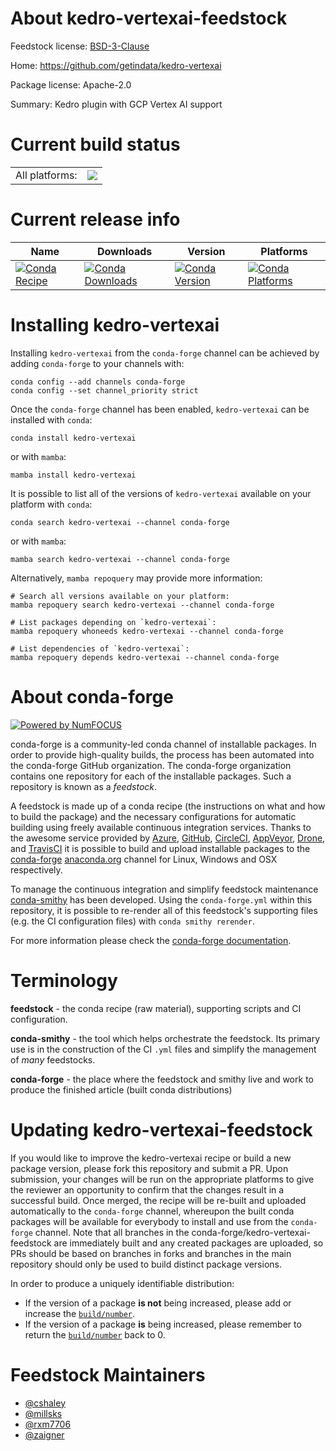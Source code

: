 About kedro-vertexai-feedstock
==============================

Feedstock license: [BSD-3-Clause](https://github.com/conda-forge/kedro-vertexai-feedstock/blob/main/LICENSE.txt)

Home: https://github.com/getindata/kedro-vertexai

Package license: Apache-2.0

Summary: Kedro plugin with GCP Vertex AI support

Current build status
====================


<table><tr><td>All platforms:</td>
    <td>
      <a href="https://dev.azure.com/conda-forge/feedstock-builds/_build/latest?definitionId=19684&branchName=main">
        <img src="https://dev.azure.com/conda-forge/feedstock-builds/_apis/build/status/kedro-vertexai-feedstock?branchName=main">
      </a>
    </td>
  </tr>
</table>

Current release info
====================

| Name | Downloads | Version | Platforms |
| --- | --- | --- | --- |
| [![Conda Recipe](https://img.shields.io/badge/recipe-kedro--vertexai-green.svg)](https://anaconda.org/conda-forge/kedro-vertexai) | [![Conda Downloads](https://img.shields.io/conda/dn/conda-forge/kedro-vertexai.svg)](https://anaconda.org/conda-forge/kedro-vertexai) | [![Conda Version](https://img.shields.io/conda/vn/conda-forge/kedro-vertexai.svg)](https://anaconda.org/conda-forge/kedro-vertexai) | [![Conda Platforms](https://img.shields.io/conda/pn/conda-forge/kedro-vertexai.svg)](https://anaconda.org/conda-forge/kedro-vertexai) |

Installing kedro-vertexai
=========================

Installing `kedro-vertexai` from the `conda-forge` channel can be achieved by adding `conda-forge` to your channels with:

```
conda config --add channels conda-forge
conda config --set channel_priority strict
```

Once the `conda-forge` channel has been enabled, `kedro-vertexai` can be installed with `conda`:

```
conda install kedro-vertexai
```

or with `mamba`:

```
mamba install kedro-vertexai
```

It is possible to list all of the versions of `kedro-vertexai` available on your platform with `conda`:

```
conda search kedro-vertexai --channel conda-forge
```

or with `mamba`:

```
mamba search kedro-vertexai --channel conda-forge
```

Alternatively, `mamba repoquery` may provide more information:

```
# Search all versions available on your platform:
mamba repoquery search kedro-vertexai --channel conda-forge

# List packages depending on `kedro-vertexai`:
mamba repoquery whoneeds kedro-vertexai --channel conda-forge

# List dependencies of `kedro-vertexai`:
mamba repoquery depends kedro-vertexai --channel conda-forge
```


About conda-forge
=================

[![Powered by
NumFOCUS](https://img.shields.io/badge/powered%20by-NumFOCUS-orange.svg?style=flat&colorA=E1523D&colorB=007D8A)](https://numfocus.org)

conda-forge is a community-led conda channel of installable packages.
In order to provide high-quality builds, the process has been automated into the
conda-forge GitHub organization. The conda-forge organization contains one repository
for each of the installable packages. Such a repository is known as a *feedstock*.

A feedstock is made up of a conda recipe (the instructions on what and how to build
the package) and the necessary configurations for automatic building using freely
available continuous integration services. Thanks to the awesome service provided by
[Azure](https://azure.microsoft.com/en-us/services/devops/), [GitHub](https://github.com/),
[CircleCI](https://circleci.com/), [AppVeyor](https://www.appveyor.com/),
[Drone](https://cloud.drone.io/welcome), and [TravisCI](https://travis-ci.com/)
it is possible to build and upload installable packages to the
[conda-forge](https://anaconda.org/conda-forge) [anaconda.org](https://anaconda.org/)
channel for Linux, Windows and OSX respectively.

To manage the continuous integration and simplify feedstock maintenance
[conda-smithy](https://github.com/conda-forge/conda-smithy) has been developed.
Using the ``conda-forge.yml`` within this repository, it is possible to re-render all of
this feedstock's supporting files (e.g. the CI configuration files) with ``conda smithy rerender``.

For more information please check the [conda-forge documentation](https://conda-forge.org/docs/).

Terminology
===========

**feedstock** - the conda recipe (raw material), supporting scripts and CI configuration.

**conda-smithy** - the tool which helps orchestrate the feedstock.
                   Its primary use is in the construction of the CI ``.yml`` files
                   and simplify the management of *many* feedstocks.

**conda-forge** - the place where the feedstock and smithy live and work to
                  produce the finished article (built conda distributions)


Updating kedro-vertexai-feedstock
=================================

If you would like to improve the kedro-vertexai recipe or build a new
package version, please fork this repository and submit a PR. Upon submission,
your changes will be run on the appropriate platforms to give the reviewer an
opportunity to confirm that the changes result in a successful build. Once
merged, the recipe will be re-built and uploaded automatically to the
`conda-forge` channel, whereupon the built conda packages will be available for
everybody to install and use from the `conda-forge` channel.
Note that all branches in the conda-forge/kedro-vertexai-feedstock are
immediately built and any created packages are uploaded, so PRs should be based
on branches in forks and branches in the main repository should only be used to
build distinct package versions.

In order to produce a uniquely identifiable distribution:
 * If the version of a package **is not** being increased, please add or increase
   the [``build/number``](https://docs.conda.io/projects/conda-build/en/latest/resources/define-metadata.html#build-number-and-string).
 * If the version of a package **is** being increased, please remember to return
   the [``build/number``](https://docs.conda.io/projects/conda-build/en/latest/resources/define-metadata.html#build-number-and-string)
   back to 0.

Feedstock Maintainers
=====================

* [@cshaley](https://github.com/cshaley/)
* [@millsks](https://github.com/millsks/)
* [@rxm7706](https://github.com/rxm7706/)
* [@zaigner](https://github.com/zaigner/)

